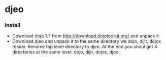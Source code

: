 djeo
========

### Install ###
* Download dojo 1.7 from http://download.dojotoolkit.org/ and unpack it
* Download djeo and unpack it to the same directory we dojo, dijit, dojox reside. Rename top level directory to djeo. At the end you shoul get 4 directories at the same level: dojo, dijit, dojox, djeo.